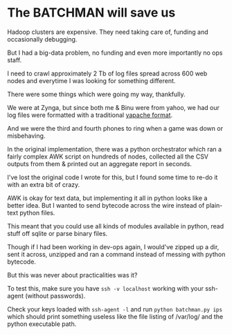The BATCHMAN will save us
=========================

Hadoop clusters are expensive. They need taking care of, funding and occasionally debugging.

But I had a big-data problem, no funding and even more importantly no ops staff.

I need to crawl approximately 2 Tb of log files spread across 600 web nodes and everytime I was looking for something different.

There were some things which were going my way, thankfully. 

We were at Zynga, but since both me & Binu were from yahoo, we had our log files were formatted with a traditional [yapache format](http://www.radwin.org/michael/talks/yapache-apachecon2005.pdf).

And we were the third and fourth phones to ring when a game was down or misbehaving.

In the original implementation, there was a python orchestrator which ran a fairly complex AWK script on hundreds of nodes, collected all the CSV outputs from them & printed out an aggregate report in seconds.

I've lost the original code I wrote for this, but I found some time to re-do it with an extra bit of crazy. 

AWK is okay for text data, but implementing it all in python looks like a better idea. But I wanted to send bytecode across the wire instead of plain-text python files.

This meant that you could use all kinds of modules available in python, read stuff off sqlite or parse binary files.

Though if I had been working in dev-ops again, I would've zipped up a dir, sent it across, unzipped and ran a command instead of messing with python bytecode. 

But this was never about practicalities was it?

To test this, make sure you have `ssh -v localhost` working with your ssh-agent (without passwords).

Check your keys loaded with `ssh-agent -l` and run `python batchman.py ips` which should print something useless like the file listing of /var/log/ and the python executable path.
